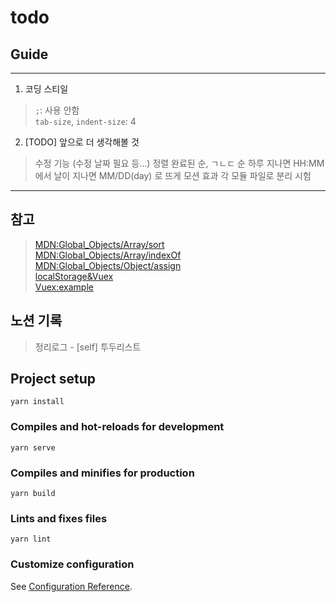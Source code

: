# todo

## Guide
---
1. 코딩 스티일
> `;`: 사용 안함  
> `tab-size`, `indent-size`: 4  

2. [TODO] 앞으로 더 생각해볼 것
> 수정 기능 (수정 날짜 필요 등...)
> 정렬 완료된 순, ㄱㄴㄷ 순
> 하루 지나면 HH:MM 에서 날이 지나면 MM/DD(day) 로 뜨게
> 모션 효과
> 각 모듈 파일로 분리 시험

---
## 참고
> [MDN:Global_Objects/Array/sort](https://developer.mozilla.org/ko/docs/Web/JavaScript/Reference/Global_Objects/Array/sort)  
> [MDN:Global_Objects/Array/indexOf](https://developer.mozilla.org/ko/docs/Web/JavaScript/Reference/Global_Objects/Array/indexOf)  
> [MDN:Global_Objects/Object/assign](https://developer.mozilla.org/ko/docs/Web/JavaScript/Reference/Global_Objects/Object/assign)  
> [localStorage&Vuex](https://www.mikestreety.co.uk/blog/vue-js-using-localstorage-with-the-vuex-store/)  
> [Vuex:example](https://github.com/vuejs/vuex)

## 노션 기록
> 정리로그 - [self] 투두리스트  

## Project setup
```
yarn install
```

### Compiles and hot-reloads for development
```
yarn serve
```

### Compiles and minifies for production
```
yarn build
```

### Lints and fixes files
```
yarn lint
```

### Customize configuration
See [Configuration Reference](https://cli.vuejs.org/config/).
